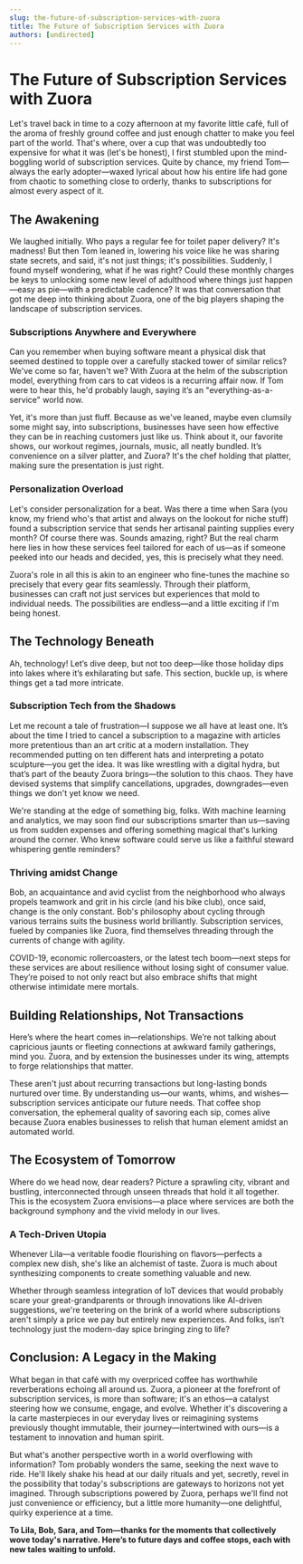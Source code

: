 ```yaml
---
slug: the-future-of-subscription-services-with-zuora
title: The Future of Subscription Services with Zuora
authors: [undirected]
---
```



# The Future of Subscription Services with Zuora

Let's travel back in time to a cozy afternoon at my favorite little café, full of the aroma of freshly ground coffee and just enough chatter to make you feel part of the world. That's where, over a cup that was undoubtedly too expensive for what it was (let's be honest), I first stumbled upon the mind-boggling world of subscription services. Quite by chance, my friend Tom—always the early adopter—waxed lyrical about how his entire life had gone from chaotic to something close to orderly, thanks to subscriptions for almost every aspect of it.

## The Awakening

We laughed initially. Who pays a regular fee for toilet paper delivery? It's madness! But then Tom leaned in, lowering his voice like he was sharing state secrets, and said, it's not just things; it's possibilities. Suddenly, I found myself wondering, what if he was right? Could these monthly charges be keys to unlocking some new level of adulthood where things just happen—easy as pie—with a predictable cadence? It was that conversation that got me deep into thinking about Zuora, one of the big players shaping the landscape of subscription services.

### Subscriptions Anywhere and Everywhere

Can you remember when buying software meant a physical disk that seemed destined to topple over a carefully stacked tower of similar relics? We've come so far, haven't we? With Zuora at the helm of the subscription model, everything from cars to cat videos is a recurring affair now. If Tom were to hear this, he'd probably laugh, saying it’s an "everything-as-a-service" world now.

Yet, it's more than just fluff. Because as we've leaned, maybe even clumsily some might say, into subscriptions, businesses have seen how effective they can be in reaching customers just like us. Think about it, our favorite shows, our workout regimes, journals, music, all neatly bundled. It’s convenience on a silver platter, and Zuora? It's the chef holding that platter, making sure the presentation is just right.

### Personalization Overload

Let's consider personalization for a beat. Was there a time when Sara (you know, my friend who's that artist and always on the lookout for niche stuff) found a subscription service that sends her artisanal painting supplies every month? Of course there was. Sounds amazing, right? But the real charm here lies in how these services feel tailored for each of us—as if someone peeked into our heads and decided, yes, this is precisely what they need.

Zuora's role in all this is akin to an engineer who fine-tunes the machine so precisely that every gear fits seamlessly. Through their platform, businesses can craft not just services but experiences that mold to individual needs. The possibilities are endless—and a little exciting if I'm being honest.

## The Technology Beneath

Ah, technology! Let’s dive deep, but not too deep—like those holiday dips into lakes where it’s exhilarating but safe. This section, buckle up, is where things get a tad more intricate.

### Subscription Tech from the Shadows

Let me recount a tale of frustration—I suppose we all have at least one. It’s about the time I tried to cancel a subscription to a magazine with articles more pretentious than an art critic at a modern installation. They recommended putting on ten different hats and interpreting a potato sculpture—you get the idea. It was like wrestling with a digital hydra, but that’s part of the beauty Zuora brings—the solution to this chaos. They have devised systems that simplify cancellations, upgrades, downgrades—even things we don't yet know we need.

We're standing at the edge of something big, folks. With machine learning and analytics, we may soon find our subscriptions smarter than us—saving us from sudden expenses and offering something magical that's lurking around the corner. Who knew software could serve us like a faithful steward whispering gentle reminders?

### Thriving amidst Change

Bob, an acquaintance and avid cyclist from the neighborhood who always propels teamwork and grit in his circle (and his bike club), once said, change is the only constant. Bob's philosophy about cycling through various terrains suits the business world brilliantly. Subscription services, fueled by companies like Zuora, find themselves threading through the currents of change with agility.

COVID-19, economic rollercoasters, or the latest tech boom—next steps for these services are about resilience without losing sight of consumer value. They’re poised to not only react but also embrace shifts that might otherwise intimidate mere mortals.

## Building Relationships, Not Transactions

Here’s where the heart comes in—relationships. We’re not talking about capricious jaunts or fleeting connections at awkward family gatherings, mind you. Zuora, and by extension the businesses under its wing, attempts to forge relationships that matter.

These aren't just about recurring transactions but long-lasting bonds nurtured over time. By understanding us—our wants, whims, and wishes—subscription services anticipate our future needs. That coffee shop conversation, the ephemeral quality of savoring each sip, comes alive because Zuora enables businesses to relish that human element amidst an automated world.

## The Ecosystem of Tomorrow

Where do we head now, dear readers? Picture a sprawling city, vibrant and bustling, interconnected through unseen threads that hold it all together. This is the ecosystem Zuora envisions—a place where services are both the background symphony and the vivid melody in our lives.

### A Tech-Driven Utopia

Whenever Lila—a veritable foodie flourishing on flavors—perfects a complex new dish, she's like an alchemist of taste. Zuora is much about synthesizing components to create something valuable and new.

Whether through seamless integration of IoT devices that would probably scare your great-grandparents or through innovations like AI-driven suggestions, we're teetering on the brink of a world where subscriptions aren't simply a price we pay but entirely new experiences. And folks, isn’t technology just the modern-day spice bringing zing to life?

## Conclusion: A Legacy in the Making

What began in that café with my overpriced coffee has worthwhile reverberations echoing all around us. Zuora, a pioneer at the forefront of subscription services, is more than software; it's an ethos—a catalyst steering how we consume, engage, and evolve. Whether it's discovering a la carte masterpieces in our everyday lives or reimagining systems previously thought immutable, their journey—intertwined with ours—is a testament to innovation and human spirit.

But what's another perspective worth in a world overflowing with information? Tom probably wonders the same, seeking the next wave to ride. He'll likely shake his head at our daily rituals and yet, secretly, revel in the possibility that today's subscriptions are gateways to horizons not yet imagined. Through subscriptions powered by Zuora, perhaps we'll find not just convenience or efficiency, but a little more humanity—one delightful, quirky experience at a time.

**To Lila, Bob, Sara, and Tom—thanks for the moments that collectively wove today's narrative. Here’s to future days and coffee stops, each with new tales waiting to unfold.**